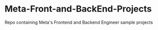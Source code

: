 # Meta-Front-and-BackEnd-Projects
Repo containing Meta's Frontend and Backend Engineer sample projects
